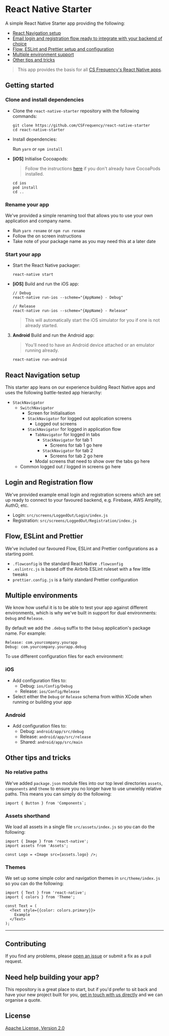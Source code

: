# React Native Starter

A simple React Native Starter app providing the following:

- [React Navigation setup](#react-navigation-setup)
- [Email login and registration flow ready to integrate with your backend of choice](#login-and-registration-flow)
- [Flow, ESLint and Prettier setup and configuration](#flow-eslint-and-prettier)
- [Multiple environment support](#multiple-environments)
- [Other tips and tricks](#other-tips-and-tricks)

> This app provides the basis for all [CS Frequency's React Native apps](https://csfrequency.com/products/).

## Getting started

### Clone and install dependencies

- Clone the `react-native-starter` repository with the following commands:

  ```
  git clone https://github.com/CSFrequency/react-native-starter
  cd react-native-starter
  ```

- Install dependencies:

  Run `yarn` or `npm install`

- **[iOS]** Initialise Cocoapods:

  > Follow the instructions [here](https://guides.cocoapods.org/using/getting-started.html) if you don't already have CocoaPods installed.

  ```
  cd ios
  pod install
  cd ..
  ```

### Rename your app

We've provided a simple renaming tool that allows you to use your own application and company name.

- Run `yarn rename` or `npm run rename`
- Follow the on screen instructions
- Take note of your package name as you may need this at a later date

### Start your app

- Start the React Native packager:

  ```
  react-native start
  ```

- **[iOS]** Build and run the iOS app:

  ```
  // Debug
  react-native run-ios --scheme="{AppName} - Debug"

  // Release
  react-native run-ios --scheme="{AppName} - Release"
  ```

  > This will automatically start the iOS simulator for you if one is not already started.

3. **Android** Build and run the Android app:

   > You'll need to have an Android device attached or an emulator running already.

   ```
   react-native run-android
   ```

## React Navigation setup

This starter app leans on our experience building React Native apps and uses the following battle-tested app hierarchy:

- `StackNavigator`
  - `SwitchNavigator`
    - Screen for Initialisation
    - `StackNavigator` for logged out application screens
      - Logged out screens
    - `StackNavigator` for logged in application flow
      - `TabNavigator` for logged in tabs
        - `StackNavigator` for tab 1
          - Screens for tab 1 go here
        - `StackNavigator` for tab 2
          - Screens for tab 2 go here
      - Modal screens that need to show over the tabs go here
  - Common logged out / logged in screens go here

## Login and Registration flow

We've provided example email login and registration screens which are set up ready to connect to your favoured backend, e.g. Firebase, AWS Amplify, AuthO, etc.

- Login: `src/screens/LoggedOut/Login/index.js`
- Registration: `src/screens/LoggedOut/Registration/index.js`

## Flow, ESLint and Prettier

We've included our favoured Flow, ESLint and Prettier configurations as a starting point.

- `.flowconfig` is the standard React Native `.flowconfig`
- `.eslintrc.js` is based off the Airbnb ESLint ruleset with a few little tweaks
- `prettier.config.js` is a fairly standard Prettier configuration

## Multiple environments

We know how useful it is to be able to test your app against different environments, which is why we've built in support for dual environments: `Debug` and `Release`.

By default we add the `.debug` suffix to the `Debug` application's package name. For example:

```
Release: com.yourcompany.yourapp
Debug: com.yourcompany.yourapp.debug
```

To use different configuration files for each environment:

### iOS

- Add configuration files to:
  - Debug: `ios/Config/Debug`
  - Release: `ios/Config/Release`
- Select either the `Debug` or `Release` schema from within XCode when running or building your app

### Android

- Add configuration files to:
  - Debug: `android/app/src/debug`
  - Release: `android/app/src/release`
  - Shared: `android/app/src/main`

## Other tips and tricks

### No relative paths

We've added `package.json` module files into our top level directories `assets`, `components` and `theme` to ensure you no longer have to use unwieldy relative paths. This means you can simply do the following:

```
import { Button } from 'Components`;
```

### Assets shorthand

We load all assets in a single file `src/assets/index.js` so you can do the following:

```
import { Image } from 'react-native';
import assets from 'Assets';

const Logo = <Image src={assets.logo} />;
```

### Themes

We set up some simple color and navigation themes in `src/theme/index.js` so you can do the following:

```
import { Text } from 'react-native';
import { colors } from 'Theme';

const Text = (
  <Text style={{color: colors.primary}}>
    Example
  </Text>
);
```

---

## Contributing

If you find any problems, please [open an issue](https://github.com/CSFrequency/rn-starter/issues/new) or submit a fix as a pull request.

## Need help building your app?

This repository is a great place to start, but if you'd prefer to sit back and have your new project built for you, [get in touch with us directly](https://csfrequency.com) and we can organise a quote.

## License

[Apache License, Version 2.0](LICENSE)
